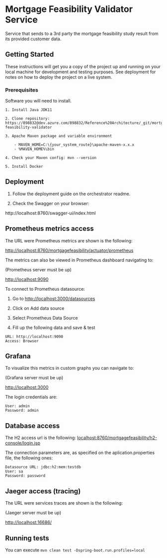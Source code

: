 # Mortgage Feasibility Validator Service

Service that sends to a 3rd party the mortgage feasibility study result from its provided customer data.

## Getting Started

These instructions will get you a copy of the project up and running on your local machine for development and testing purposes. See deployment for notes on how to deploy the project on a live system.

### Prerequisites

Software you will need to install.

```
1. Install Java JDK11

2. Clone repository: https://898832@dev.azure.com/898832/Reference%20Architecture/_git/mortgage-feasibility-validator

3. Apache Maven package and variable environment 

	- MAVEN_HOME=C:\{your_system_route}\apache-maven-x.x.x
	- %MAVEN_HOME%\bin

4. Check your Maven config: mvn --version

5. Install Docker

```

## Deployment

1. Follow the deployment guide on the orchestrator readme.

2. Check the Swagger on your browser:

http://localhost:8760/swagger-ui/index.html


## Prometheus metrics access

The URL were Prometheus metrics are shown is the following:

<http://localhost:8760/mortgagefeasibility/actuator/prometheus>


The metrics can also be viewed in Prometheus dashboard navigating to:

(Prometheus server must be up)

<http://localhost:9090>

To connect to Prometheus datasource:

1. Go to <http://localhost:3000/datasources>

2. Click on Add data source

3. Select Prometheus Data Source

4. Fill up the following data and save & test

```
URL: http://localhost:9090
Access: Browser
```


## Grafana

To visualize this metrics in custom graphs you can navigate to:

(Grafana server must be up)

<http://localhost:3000>

The login credentials are:
```
User: admin
Password: admin
```

## Database access

The H2 access url is the following:
<localhost:8760/mortgagefeasibility/h2-console/login.jsp>

The connection parameters are, as specified on the aplication.properties file, the following ones:
```
Datasource URL: jdbc:h2:mem:testdb
User: sa
Password: password
```

## Jaeger access (tracing)

The URL were services traces are shown is the following:

(Jaeger server must be up)

<http://localhost:16686/>


## Running tests

You can execute `mvn clean test -Dspring-boot.run.profiles=local`
